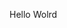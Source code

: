 Hello Wolrd

































































































































































































































































































































































































































































































































































































































































































































































































































































































































































































































































































































































































































































































































































































































































































































































































































































































































































































































































































































































































































































































































































































































































































































































































































































































































































































































































































































































































































































































































































































































































































































































































































































































































































































































































































































































































